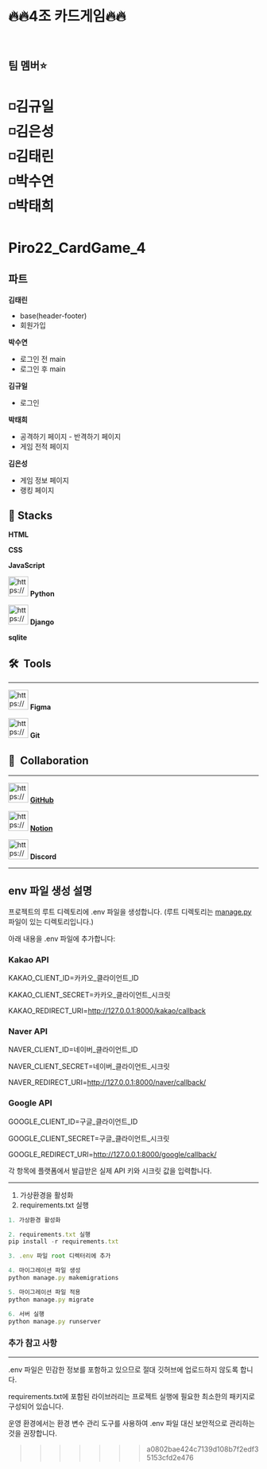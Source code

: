 # 🔥🔥4조 카드게임🔥🔥
<br>

## 팀 멤버⭐️
◽김규일<br>
◽김은성<br>
◽김태린<br>
◽박수연<br>
◽박태희<br>
=======
# **Piro22_CardGame_4**


## 파트


 **김태린** 

- base(header-footer)
- 회원가입


**박수연**

- 로그인 전 main
- 로그인 후 main


**김규일**

- 로그인


**박태희**

- 공격하기 페이지 - 반격하기 페이지
- 게임 전적 페이지


**김은성**

- 게임 정보 페이지
- 랭킹 페이지

## 🚀  Stacks


**HTML**

**CSS**

**JavaScript**

<img src="https://encrypted-tbn0.gstatic.com/images?q=tbn:ANd9GcSHLN0RrPTmNUSMhl6MTeX0p_uIIj6Qzoxok9gjmzjELFRCeJaN34K8nOSaG56rrrw-evQ&usqp=CAU" alt="https://encrypted-tbn0.gstatic.com/images?q=tbn:ANd9GcSHLN0RrPTmNUSMhl6MTeX0p_uIIj6Qzoxok9gjmzjELFRCeJaN34K8nOSaG56rrrw-evQ&usqp=CAU" width="40px" /> **Python**

<img src="https://encrypted-tbn0.gstatic.com/images?q=tbn:ANd9GcSHLN0RrPTmNUSMhl6MTeX0p_uIIj6Qzoxok9gjmzjELFRCeJaN34K8nOSaG56rrrw-evQ&usqp=CAU" alt="https://encrypted-tbn0.gstatic.com/images?q=tbn:ANd9GcSHLN0RrPTmNUSMhl6MTeX0p_uIIj6Qzoxok9gjmzjELFRCeJaN34K8nOSaG56rrrw-evQ&usqp=CAU" width="40px" /> **Django**


**sqlite**


## 🛠  Tools

---

<img src="https://cdn-icons-png.flaticon.com/512/5968/5968705.png" alt="https://cdn-icons-png.flaticon.com/512/5968/5968705.png" width="40px" /> **Figma**


<img src="https://git-scm.com/images/logos/downloads/Git-Icon-1788C.png" alt="https://git-scm.com/images/logos/downloads/Git-Icon-1788C.png" width="40px" /> **Git**


## 👥  Collaboration

---

<img src="https://cdn-icons-png.flaticon.com/512/25/25231.png" alt="https://cdn-icons-png.flaticon.com/512/25/25231.png" width="40px" /> [**GitHub**](https://github.com/Pirogramming-22/Piro22_CardGame_4)


<img src="https://cdn.icon-icons.com/icons2/2389/PNG/512/notion_logo_icon_145025.png" alt="https://cdn.icon-icons.com/icons2/2389/PNG/512/notion_logo_icon_145025.png" width="40px" /> [**Notion**](https://www.notion.so/Piro22_CardGame_4-17d9d162b06c80d8a4a5ff3b8b0ee699?pvs=21)


<img src="https://cdn-icons-png.flaticon.com/512/5968/5968756.png" alt="https://cdn-icons-png.flaticon.com/512/5968/5968756.png" width="40px" /> **Discord**

---
## env 파일 생성 설명

프로젝트의 루트 디렉토리에 .env 파일을 생성합니다.
(루트 디렉토리는 [manage.py](http://manage.py/) 파일이 있는 디렉토리입니다.)

아래 내용을 .env 파일에 추가합니다:

### Kakao API

KAKAO_CLIENT_ID=카카오_클라이언트_ID

KAKAO_CLIENT_SECRET=카카오_클라이언트_시크릿

KAKAO_REDIRECT_URI=http://127.0.0.1:8000/kakao/callback

### Naver API

NAVER_CLIENT_ID=네이버_클라이언트_ID

NAVER_CLIENT_SECRET=네이버_클라이언트_시크릿

NAVER_REDIRECT_URI=http://127.0.0.1:8000/naver/callback/

### Google API

GOOGLE_CLIENT_ID=구글_클라이언트_ID

GOOGLE_CLIENT_SECRET=구글_클라이언트_시크릿

GOOGLE_REDIRECT_URI=http://127.0.0.1:8000/google/callback/

각 항목에 플랫폼에서 발급받은 실제 API 키와 시크릿 값을 입력합니다.

---

1. 가상환경을 활성화
2. requirements.txt 실행

```jsx
1. 가상환경 활성화

2. requirements.txt 실행
pip install -r requirements.txt

3. .env 파일 root 디렉터리에 추가

4. 마이그레이션 파일 생성
python manage.py makemigrations

5. 마이그레이션 파일 적용
python manage.py migrate

6. 서버 실행
python manage.py runserver
```

### 추가 참고 사항

---

.env 파일은 민감한 정보를 포함하고 있으므로 절대 깃허브에 업로드하지 않도록 합니다.

requirements.txt에 포함된 라이브러리는 프로젝트 실행에 필요한 최소한의 패키지로 구성되어 있습니다.

운영 환경에서는 환경 변수 관리 도구를 사용하여 .env 파일 대신 보안적으로 관리하는 것을 권장합니다.

>>>>>>> a0802bae424c7139d108b7f2edf35153cfd2e476
